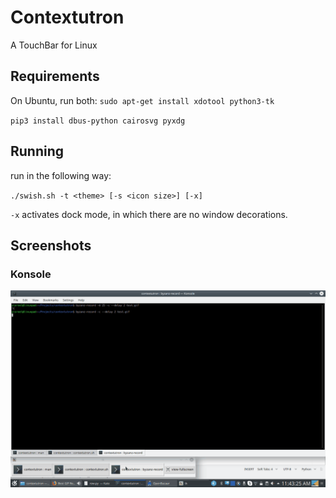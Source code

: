 # Contextutron
A TouchBar for Linux

## Requirements
On Ubuntu, run both:
`sudo apt-get install xdotool python3-tk`

`pip3 install dbus-python cairosvg pyxdg`

## Running
run in the following way:

`./swish.sh -t <theme> [-s <icon size>] [-x]`

`-x` activates dock mode, in which there are no window decorations.

## Screenshots

### Konsole
![Screenshot](example.gif)
